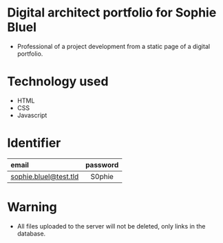 # Digital architect portfolio for Sophie Bluel

-  Professional of a project development from a static page of a digital portfolio.

# Technology used

-  HTML
-  CSS
-  Javascript

# Identifier

|email|password|
|:---|:---:|
|sophie.bluel@test.tld|S0phie|

# Warning
-  All files uploaded to the server will not be deleted, only links in the database.
